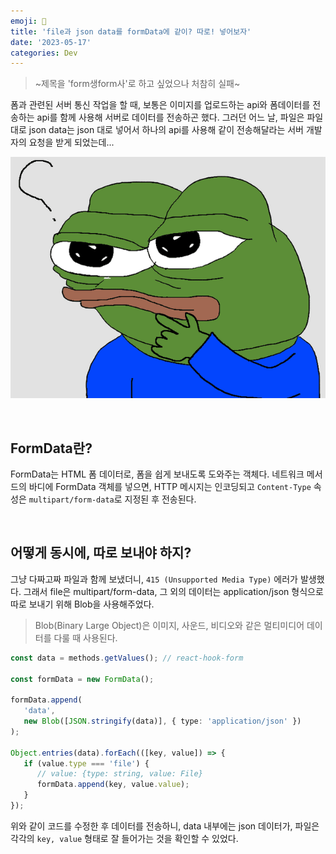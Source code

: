 ```yaml
---
emoji: 📂
title: 'file과 json data를 formData에 같이? 따로! 넣어보자'
date: '2023-05-17'
categories: Dev
---
```


> ~제목을 'form생form사'로 하고 싶었으나 처참히 실패~

폼과 관련된 서버 통신 작업을 할 때, 보통은 이미지를 업로드하는 api와 폼데이터를 전송하는 api를 함께 사용해 서버로 데이터를 전송하곤 했다. 그러던 어느 날, 파일은 파일대로 json data는 json 대로 넣어서 하나의 api를 사용해 같이 전송해달라는 서버 개발자의 요청을 받게 되었는데...

![](1.png)

&nbsp;

## FormData란?

FormData는 HTML 폼 데이터로, 폼을 쉽게 보내도록 도와주는 객체다. 네트워크 메서드의 바디에 FormData 객체를 넣으면, HTTP 메시지는 인코딩되고 `Content-Type` 속성은 `multipart/form-data`로 지정된 후 전송된다.

&nbsp;

## 어떻게 동시에, 따로 보내야 하지?

그냥 다짜고짜 파일과 함께 보냈더니, `415 (Unsupported Media Type)` 에러가 발생했다. 그래서 file은 multipart/form-data, 그 외의 데이터는 application/json 형식으로 따로 보내기 위해 Blob을 사용해주었다.

> Blob(Binary Large Object)은 이미지, 사운드, 비디오와 같은 멀티미디어 데이터를 다룰 때 사용된다.

```ts
const data = methods.getValues(); // react-hook-form

const formData = new FormData();

formData.append(
   'data',
   new Blob([JSON.stringify(data)], { type: 'application/json' })
);

Object.entries(data).forEach(([key, value]) => {
   if (value.type === 'file') {
      // value: {type: string, value: File}
      formData.append(key, value.value); 
   }
});
```

위와 같이 코드를 수정한 후 데이터를 전송하니, data 내부에는 json 데이터가, 파일은 각각의 `key, value` 형태로 잘 들어가는 것을 확인할 수 있었다.

```toc
```